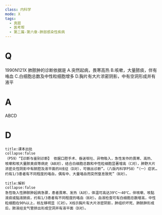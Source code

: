 ```yaml
---
class: 内科学
mode: X
tags:
  - 真题
  - 医考帮
  - 第二篇-第六章-肺部感染性疾病
---
```


# Q
1990N121X 肺脓肿的诊断依据是
A.突然起病，畏寒高热
B.咳嗽，大量脓痰，伴有咯血
C.白细胞总数及中性粒细胞增多
D.胸片有大片浓密阴影，中有空洞形成并有液平

# A
ABCD
# D
```ad-note
title:课本出处
collapse:false
（P59）“【诊断与鉴别诊断】 依据口腔手术、昏迷呕吐、异物吸入，急性发作的畏寒、高热、咳嗽和咳大量脓臭痰等病史（AB对），结合白细胞总数和中性粒细胞显著增高（C对），肺野大片浓密炎性阴影中有脓腔及液平面的X线征（D对），可做出诊断”。（八版内科学P58）“（一）症状…约有1/3患者有不同程度的咯血，偶有中、大量咯血而突然窒息致死”（B对）。
```

```ad-summary
title:解析
collapse:false
急性吸入性肺脓肿起病急骤，患者畏寒、发热（A对），体温可高达39℃～40℃，伴咳嗽、咳黏液痰或黏液脓痰，约有1/3患者有不同程度的咯血（B对）。血液检查可有白细胞总数增高，中性粒细胞在90%以上，核左移明显（C对）。X线示胸片有大片浓密阴影，肺组织坏死、肺脓肿形成后，脓液经支气管排出形成空洞并有液平面（D对）。
```

